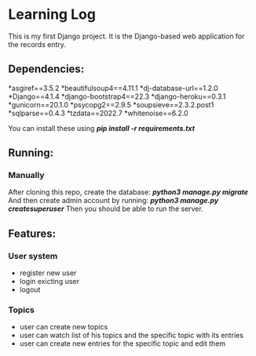 # Learning Log
This is my first Django project. It is the Django-based web application for the records entry.

## Dependencies:
*asgiref==3.5.2
*beautifulsoup4==4.11.1
*dj-database-url==1.2.0
*Django==4.1.4
*django-bootstrap4==22.3
*django-heroku==0.3.1
*gunicorn==20.1.0
*psycopg2==2.9.5
*soupsieve==2.3.2.post1
*sqlparse==0.4.3
*tzdata==2022.7
*whitenoise==6.2.0

You can install these using ***pip install -r requirements.txt***

## Running:
### Manually
After cloning this repo, create the database: ***python3 manage.py migrate***
And then create admin account by running: ***python3 manage.py createsuperuser***
Then you should be able to run the server.

## Features:
### User system
* register new user
* login exicting user
* logout

### Topics
* user can create new topics
* user can watch list of his topics and the specific topic with its entries
* user can create new entries for the specific topic and edit them
